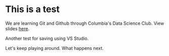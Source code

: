 # This is a test
We are learning Git and Github through Columbia's Data Science Club. View slides [here](https://talks.moacir.com/-/gitsertation-2025).

Another test for saving using VS Studio. 

Let's keep playing around. What happens next. 